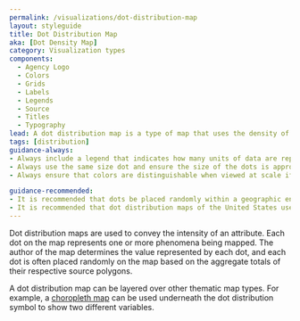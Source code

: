 ```yaml
---
permalink: /visualizations/dot-distribution-map
layout: styleguide
title: Dot Distribution Map
aka: [Dot Density Map]
category: Visualization types
components:
  - Agency Logo
  - Colors
  - Grids
  - Labels
  - Legends
  - Source
  - Titles
  - Typography
lead: A dot distribution map is a type of map that uses the density of dot symbols that are the same size to show the presence of a feature or phenomenon.
tags: [distribution]
guidance-always:
- Always include a legend that indicates how many units of data are represented with each dot.
- Always use the same size dot and ensure the size of the dots is appropriate for the scale and size of the map.
- Always ensure that colors are distinguishable when viewed at scale if using more than one color.

guidance-recommended:
- It is recommended that dots be placed randomly within a geographic entity. Subject matter expertise can be used to place the dots in a systematic fashion.
- It is recommended that dot distribution maps of the United States use an Albers equal-area projection, including insets of Alaska, Hawaii, and Puerto Rico, if applicable.
---
```


<p>
  Dot distribution maps are used to convey the intensity of an attribute. Each dot on the map represents one or more phenomena being mapped. The author of the map determines the value represented by each dot, and each dot is often placed randomly on the map based on the aggregate totals of their respective source polygons.
</p>
<p>
  A dot distribution map can be layered over other thematic map types. For example, a
  <a href="{{ site.baseurl }}/visualizations/choropleth-map">choropleth map</a> can be used underneath the dot distribution symbol to show two different variables.
</p>